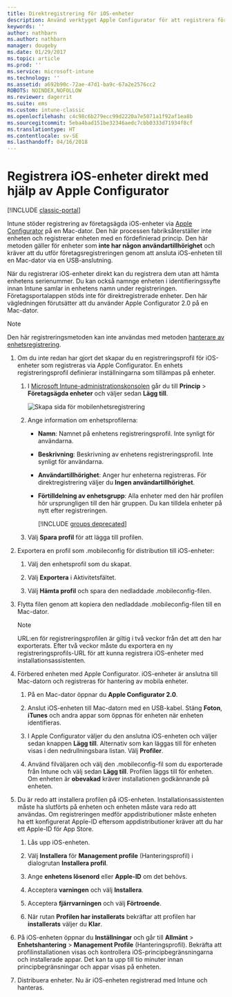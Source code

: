 ```yaml
---
title: Direktregistrering för iOS-enheter
description: Använd verktyget Apple Configurator för att registrera företagsägda iOS-enheter direkt med en fördefinierade princip genom att ansluta dem via USB till en Mac-dator.
keywords: ''
author: nathbarn
ms.author: nathbarn
manager: dougeby
ms.date: 01/29/2017
ms.topic: article
ms.prod: ''
ms.service: microsoft-intune
ms.technology: ''
ms.assetid: a692b90c-72ae-47d1-ba9c-67a2e2576cc2
ROBOTS: NOINDEX,NOFOLLOW
ms.reviewer: dagerrit
ms.suite: ems
ms.custom: intune-classic
ms.openlocfilehash: c4c98c6b279ecc99d2220a7e5071a1f92af1ea8b
ms.sourcegitcommit: 5eba4bad151be32346aedc7cbb0333d71934f8cf
ms.translationtype: HT
ms.contentlocale: sv-SE
ms.lasthandoff: 04/16/2018
---
```

# <a name="directly-enroll-ios-devices-by-using-apple-configurator"></a>Registrera iOS-enheter direkt med hjälp av Apple Configurator

[!INCLUDE [classic-portal](../includes/classic-portal.md)]

Intune stöder registrering av företagsägda iOS-enheter via [Apple Configurator](http://go.microsoft.com/fwlink/?LinkId=518017) på en Mac-dator. Den här processen fabriksåterställer inte enheten och registrerar enheten med en fördefinierad princip. Den här metoden gäller för enheter som **inte har någon användartillhörighet** och kräver att du utför företagsregistreringen genom att ansluta iOS-enheten till en Mac-dator via en USB-anslutning.

När du registrerar iOS-enheter direkt kan du registrera dem utan att hämta enhetens serienummer. Du kan också namnge enheten i identifieringssyfte innan Intune samlar in enhetens namn under registreringen. Företagsportalappen stöds inte för direktregistrerade enheter. Den här vägledningen förutsätter att du använder Apple Configurator 2.0 på en Mac-dator.

>[!NOTE]
>Den här registreringsmetoden kan inte användas med metoden [hanterare av enhetsregistrering](enroll-corporate-owned-devices-with-the-device-enrollment-manager-in-microsoft-intune.md).

1. Om du inte redan har gjort det skapar du en registreringsprofil för iOS-enheter som registreras via Apple Configurator. En enhets registreringsprofil definierar inställningarna som tillämpas på enheter.

   1. I [Microsoft Intune-administrationskonsolen](https://manage.microsoft.com) går du till **Princip** &gt; **Företagsägda enheter** och väljer sedan **Lägg till**.

      ![Skapa sida för mobilenhetsregistrering](../media/pol-sa-corp-enroll.png)

   2. Ange information om enhetsprofilerna:

      - **Namn**: Namnet på enhetens registreringsprofil. Inte synligt för användarna.

      - **Beskrivning**: Beskrivning av enhetens registreringsprofil. Inte synligt för användarna.

      - **Användartillhörighet**: Anger hur enheterna registreras. För direktregistrering väljer du **Ingen användartillhörighet**.

      - **Förtilldelning av enhetsgrupp**: Alla enheter med den här profilen hör ursprungligen till den här gruppen. Du kan tilldela enheter på nytt efter registreringen.

        [!INCLUDE [groups deprecated](../includes/group-deprecation.md)]


   3. Välj **Spara profil** för att lägga till profilen.

2. Exportera en profil som .mobileconfig för distribution till iOS-enheter:

   1.   Välj den enhetsprofil som du skapat.

   2.   Välj **Exportera** i Aktivitetsfältet.

   3.   Välj **Hämta profil** och spara den nedladdade .mobileconfig-filen.

3. Flytta filen genom att kopiera den nedladdade .mobileconfig-filen till en Mac-dator.
   > [!NOTE]
   > URL:en för registreringsprofilen är giltig i två veckor från det att den har exporterats. Efter två veckor måste du exportera en ny registreringsprofils-URL för att kunna registrera iOS-enheter med installationsassistenten.

4. Förbered enheten med Apple Configurator. iOS-enheter är anslutna till Mac-datorn och registreras för hantering av mobila enheter.

   1.  På en Mac-dator öppnar du **Apple Configurator 2.0**.

   2.  Anslut iOS-enheten till Mac-datorn med en USB-kabel. Stäng **Foton**, **iTunes** och andra appar som öppnas för enheten när enheten identifieras.

   3.  I Apple Configurator väljer du den anslutna iOS-enheten och väljer sedan knappen **Lägg till**. Alternativ som kan läggas till för enheten visas i den nedrullningsbara listan. Välj **Profiler**.

   4.  Använd filväljaren och välj den .mobileconfig-fil som du exporterade från Intune och välj sedan **Lägg till**. Profilen läggs till för enheten.  Om enheten är **obevakad** kräver installationen godkännande på enheten.

5. Du är redo att installera profilen på iOS-enheten. Installationsassistenten måste ha slutförts på enheten och enheten måste vara redo att användas. Om registreringen medför appdistributioner måste enheten ha ett konfigurerat Apple-ID eftersom appdistributioner kräver att du har ett Apple-ID för App Store.

   1.  Lås upp iOS-enheten.

   2.  Välj **Installera** för **Management profile** (Hanteringsprofil) i dialogrutan **Installera profil**.

   3.  Ange **enhetens lösenord** eller **Apple-ID** om det behövs.

   4.  Acceptera **varningen** och välj **Installera**.

   5.  Acceptera **fjärrvarningen** och välj **Förtroende**.

   6.  När rutan **Profilen har installerats** bekräftar att profilen har **installerats** väljer du **Klar**.

6. På iOS-enheten öppnar du **Inställningar** och går till **Allmänt** &gt; **Enhetshantering** &gt; **Management Profile** (Hanteringsprofil). Bekräfta att profilinstallationen visas och kontrollera iOS-principbegränsningarna och installerade appar. Det kan ta upp till tio minuter innan principbegränsningar och appar visas på enheten.

7. Distribuera enheter. Nu är iOS-enheten registrerad med Intune och hanteras.
